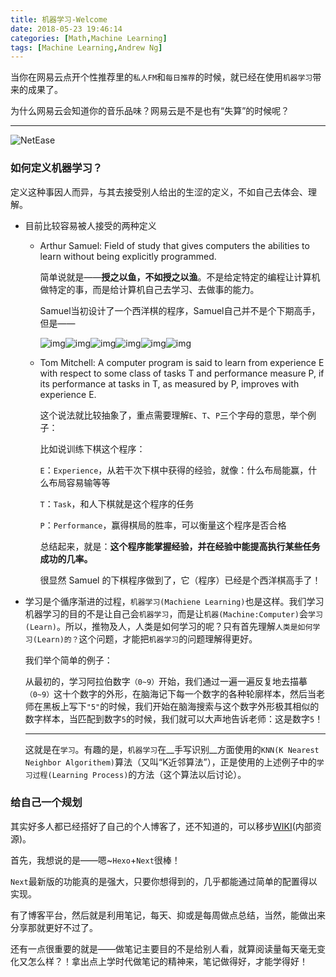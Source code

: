 ```yaml
---
title: 机器学习-Welcome
date: 2018-05-23 19:46:14
categories: [Math,Machine Learning]
tags: [Machine Learning,Andrew Ng]
---
```




当你在网易云点开个性推荐里的`私人FM`和`每日推荐`的时候，就已经在使用`机器学习`带来的成果了。

为什么网易云会知道你的音乐品味？网易云是不是也有“失算”的时候呢？

<!-- more -->

---

![NetEase](/images/MachineLearning-Welcome/WechatIMG49.jpeg)



### 如何定义机器学习？

定义这种事因人而异，与其去接受别人给出的生涩的定义，不如自己去体会、理解。

- 目前比较容易被人接受的两种定义

  - Arthur Samuel: Field of study that gives computers the abilities to learn without being explicitly programmed.

    简单说就是——__授之以鱼，不如授之以渔__。不是给定特定的编程让计算机做特定的事，而是给计算机自己去学习、去做事的能力。

    Samuel当初设计了一个西洋棋的程序，Samuel自己并不是个下期高手，但是——

    ![img](/images/MachineLearning-Welcome/Arthur-1.jpg)![img](/images/MachineLearning-Welcome/Arthur-2.jpg)![img](/images/MachineLearning-Welcome/Arthur-3.jpg)![img](/images/MachineLearning-Welcome/Arthur-4.jpg)![img](/images/MachineLearning-Welcome/Arthur-5.jpg)![img](/images/MachineLearning-Welcome/Arthur-6.jpg)

  - Tom Mitchell: A computer program is said to learn from experience E with respect to some class of tasks T and performance measure P, if its performance at tasks in T, as measured by P, improves with experience E.

    这个说法就比较抽象了，重点需要理解`E`、`T`、`P`三个字母的意思，举个例子：

    比如说训练下棋这个程序：

    `E`：`Experience`，从若干次下棋中获得的经验，就像：什么布局能赢，什么布局容易输等等

    `T`：`Task`，和人下棋就是这个程序的任务

    `P`：`Performance`，赢得棋局的胜率，可以衡量这个程序是否合格

    总结起来，就是：__这个程序能掌握经验，并在经验中能提高执行某些任务成功的几率。__

    很显然 Samuel 的下棋程序做到了，它（程序）已经是个西洋棋高手了！

- 学习是个循序渐进的过程，`机器学习(Machiene Learning)`也是这样。我们学习机器学习的目的不是让自己会`机器学习`，而是让`机器(Machine:Computer)`会`学习(Learn)`。所以，推物及人，人类是如何学习的呢？只有首先理解`人类是如何学习(Learn)的？`这个问题，才能把`机器学习`的问题理解得更好。

  我们举个简单的例子：

  从最初的，学习阿拉伯数字`（0~9）`开始，我们通过一遍一遍反复地去描摹`（0~9）`这十个数字的外形，在脑海记下每一个数字的各种轮廓样本，然后当老师在黑板上写下`"5"`的时候，我们开始在脑海搜索与这个数字外形极其相似的数字样本，当匹配到数字`5`的时候，我们就可以大声地告诉老师：这是数字`5`！

  ---

  这就是在`学习`。有趣的是，`机器学习`在__手写识别__方面使用的`KNN(K Nearest Neighbor Algorithem)`算法（又叫“K近邻算法”），正是使用的上述例子中的`学习过程(Learning Process)`的方法（这个算法以后讨论）。



### 给自己一个规划

其实好多人都已经搭好了自己的个人博客了，还不知道的，可以移步[WIKI](http://wiki.dev.nongfenqi.com/%E8%B5%84%E6%BA%90:%E5%AD%A6%E4%B9%A0%E8%B5%84%E6%BA%90)(内部资源)。

首先，我想说的是——嗯~`Hexo`+`Next`很棒！

`Next`最新版的功能真的是强大，只要你想得到的，几乎都能通过简单的配置得以实现。

有了博客平台，然后就是利用笔记，每天、抑或是每周做点总结，当然，能做出来分享那就更好不过了。

还有一点很重要的就是——做笔记主要目的不是给别人看，就算阅读量每天毫无变化又怎么样？！拿出点上学时代做笔记的精神来，笔记做得好，才能学得好！